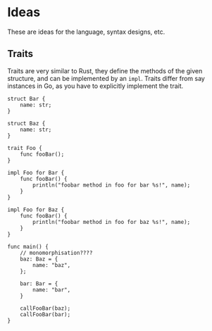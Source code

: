 # Ideas
These are ideas for the language, syntax designs, etc.

## Traits
Traits are very similar to Rust, they define the methods of the given
structure, and can be implemented by an `impl`. Traits differ from say
instances in Go, as you have to explicitly implement the trait.

    struct Bar {
        name: str;
    }

    struct Baz {
        name: str;
    }

    trait Foo {
        func fooBar();
    }

    impl Foo for Bar {
        func fooBar() {
            println("foobar method in foo for bar %s!", name);
        }
    }

    impl Foo for Baz {
        func fooBar() {
            println("foobar method in foo for baz %s!", name);
        }
    }

    func main() {
        // monomorphisation????
        baz: Baz = {
            name: "baz",
        };

        bar: Bar = {
            name: "bar",
        }

        callFooBar(baz);
        callFooBar(bar);
    }